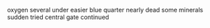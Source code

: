 oxygen several under easier blue quarter nearly dead some minerals sudden tried central gate continued